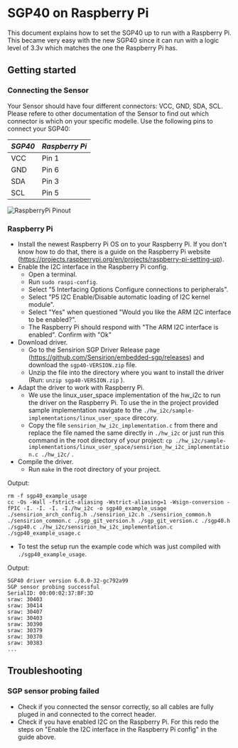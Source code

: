# SGP40 on Raspberry Pi

This document explains how to set the SGP40 up to run with a Raspberry Pi. This became very easy with the new SGP40 since it can run with a logic level of 3.3v which matches the one the Raspberry Pi has. 

## Getting started

### Connecting the Sensor

Your Sensor should have four different connectors: VCC, GND, SDA, SCL. Please refere to other documentation of the Sensor to find out which connector is which on your specific modelle.
Use the following pins to connect your SGP40:

| *SGP40*        | *Raspberry Pi*  | 
|----------------|-----------------|
| VCC            | Pin 1           |
| GND            | Pin 6           |
| SDA            | Pin 3           |
| SCL            | Pin 5           |

![RaspberryPi Pinout](https://www.raspberrypi.org/documentation/usage/gpio/images/GPIO-Pinout-Diagram-2.png)

###  Raspberry Pi

- Install the newest Raspberry Pi OS on to your Raspberry Pi. If you don't know how to do that, there is a guide on the Raspberry Pi website (https://projects.raspberrypi.org/en/projects/raspberry-pi-setting-up).
- Enable the I2C interface in the Raspberry Pi config. 
  - Open a terminal.
  - Run `sudo raspi-config`.
  - Select "5 Interfacing Options  Configure connections to peripherals".
  - Select "P5 I2C  Enable/Disable automatic loading of I2C kernel module".
  - Select "Yes" when questioned "Would you like the ARM I2C interface to be enabled?".
  - The Raspberry Pi should respond with "The ARM I2C interface is enabled". Confirm with "Ok"
- Download driver.
  - Go to the Sensirion SGP Driver Release page (https://github.com/Sensirion/embedded-sgp/releases) and download the `sgp40-VERSION.zip` file.
  - Unzip the file into the directory where you want to install the driver (Run: `unzip sgp40-VERSION.zip` ). 
- Adapt the driver to work with Raspberry Pi.
  - We use the linux_user_space implementation of the hw_i2c to run the driver on the Raspberry Pi. To use the in the project provided sample implementation navigate to the `./hw_i2c/sample-implementations/linux_user_space` direcory.
  - Copy the file `sensirion_hw_i2c_implementation.c` from there and replace the file named the same directly in `./hw_i2c` or just run this command in the root directory of your project: `cp ./hw_i2c/sample-implementations/linux_user_space/sensirion_hw_i2c_implementation.c ./hw_i2c/` .
- Compile the driver.
  - Run `make` in the root directory of your project.

Output:
```
rm -f sgp40_example_usage
cc -Os -Wall -fstrict-aliasing -Wstrict-aliasing=1 -Wsign-conversion -fPIC -I. -I. -I. -I./hw_i2c -o sgp40_example_usage ./sensirion_arch_config.h ./sensirion_i2c.h ./sensirion_common.h ./sensirion_common.c ./sgp_git_version.h ./sgp_git_version.c ./sgp40.h ./sgp40.c ./hw_i2c/sensirion_hw_i2c_implementation.c ./sgp40_example_usage.c
```
- To test the setup run the example code which was just compiled with `./sgp40_example_usage`.

Output:
```
SGP40 driver version 6.0.0-32-gc792a99
SGP sensor probing successful
SerialID: 00:00:02:37:BF:3D
sraw: 30403
sraw: 30414
sraw: 30407
sraw: 30403
sraw: 30390
sraw: 30379
sraw: 30370
sraw: 30383
...
```
## Troubleshooting

### SGP sensor probing failed 

- Check if you connected the sensor correctly, so all cables are fully pluged in and connected to the correct header.  
- Check if you have enabled I2C on the Raspberry Pi. For this redo the steps on "Enable the I2C interface in the Raspberry Pi config" in the guide above. 

